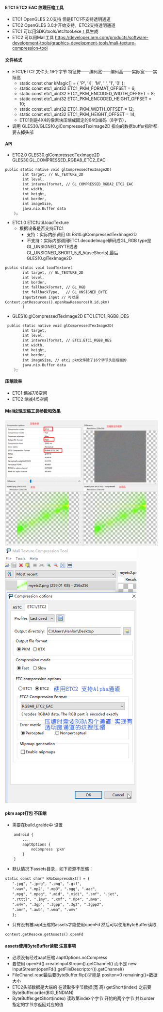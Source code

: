 #### ETC1 ETC2 EAC 纹理压缩工具

* ETC1 OpenGLES 2.0支持 但是ETC1不支持透明通道
* ETC2 OpenGLES 3.0才开始支持，ETC2支持透明通道
* ETC1 可以用SDK/tools/etc1tool.exe工具生成
* ETC2 可以用Mail工具 https://developer.arm.com/products/software-development-tools/graphics-development-tools/mali-texture-compression-tool

#### 文件格式
* ETC1/ETC2 文件头  16个字节 特征符——编码宽——编码高——实际宽——实际高
    * static const char kMagic[] = { 'P', 'K', 'M', ' ', '1', '0' };
    * static const etc1_uint32 ETC1_PKM_FORMAT_OFFSET = 6;
    * static const etc1_uint32 ETC1_PKM_ENCODED_WIDTH_OFFSET = 8;
    * static const etc1_uint32 ETC1_PKM_ENCODED_HEIGHT_OFFSET = 10;
    * static const etc1_uint32 ETC1_PKM_WIDTH_OFFSET = 12;
    * static const etc1_uint32 ETC1_PKM_HEIGHT_OFFSET = 14;
    * ETC1则是4X4的像素块压缩成固定的64位编码（8字节），
* 调用 GLES30/GLES10.glCompressedTexImage2D 指向的数据buffer指针都要去掉头部

#### API 
* ETC2.0 GLES30.glCompressedTexImage2D GLES30.GL_COMPRESSED_RGBA8_ETC2_EAC

```
public static native void glCompressedTexImage2D(
        int target, // GL_TEXTURE_2D
        int level,
        int internalformat, // GL_COMPRESSED_RGBA2_ETC2_EAC
        int width,
        int height,
        int border,
        int imageSize,
        java.nio.Buffer data
    );
```

* ETC1.0 ETC1Util.loadTexture
    * 根据设备是否支持ETC1
        * 支持：实际内部调用 GLES10.glCompressedTexImage2D
        * 不支持：实际内部调用ETC1.decodeImage解码成GL_RGB type是GL_UNSIGNED_BYTE或者GL_UNSIGNED_SHORT_5_6_5(useShorts),最后GLES10.glTexImage2D
``` 
public static void loadTexture(
        int target, // GL_TEXTURE_2D
        int level, 
        int border, 
        int fallbackFormat, // GL_RGB
        int fallbackType,   // GL_UNSIGNED_BYTE
        InputStream input // 可以是Context.getResources().openRawResource(R.id.pkm)
        ) 

```

* GLES10.glCompressedTexImage2D  ETC1.ETC1_RGB8_OES
```
 public static native void glCompressedTexImage2D(
        int target,
        int level,
        int internalformat, // ETC1.ETC1_RGB8_OES
        int width,
        int height,
        int border,
        int imageSize, // etc1 pkm文件除了16个字节头部后面的
        java.nio.Buffer data
    );
```


#### 压缩效率
* ETC1 缩减7/8空间
* ETC2 缩减4/5空间


#### Mali纹理压缩工具参数和效果
![工具参数](Mali纹理压缩工具_压缩效果.png)
![工具效果](Mali纹理压缩工具ETC2选项.png)


#### pkm aapt打包 不压缩
* 需要在build.gralde中 设置 
```
    android {
        ...
        aaptOptions {
            noCompress 'pkm'
        }
    }
```
* 默认情况下assets目录，如下资源不压缩：
```
static const char* kNoCompressExt[] = { 
　　".jpg", ".jpeg", ".png", ".gif", 
　　".wav", ".mp2", ".mp3", ".ogg", ".aac", 
　　".mpg", ".mpeg", ".mid", ".midi", ".smf", ".jet", 
　　".rtttl", ".imy", ".xmf", ".mp4", ".m4a", 
　　".m4v", ".3gp", ".3gpp", ".3g2", ".3gpp2", 
　　".amr", ".awb", ".wma", ".wmv" 
　　};
```

* 只有没有被aapt压缩的assets才能使用openFd 然后可以使用ByteBuffer读取
```
context.getResoxe.getAssets().openFd
```

#### assets使用ByteBuffer读取 注意事项
* 必须没有经过aapt压缩  aaptOptions.noCompress
* 要使用 openFd().createInputStream().getChannel() 而不是 new InputStream(openFd().getFileDescriptor()).getChannel()
* FileChanel.read最后要ByteBuffer.flip()才能是 positon=0 remaining()=数据大小
* ETC2头部数据是大端的 在读取多字节数据(宽 高) getShort(index) 之前要 ByteBuffer.order(BIG_ENDIAN)
* ByteBuffer.getShort(index) 读取第index个字节 开始的两个字节 并以order指定的字节序返回对应的值 
